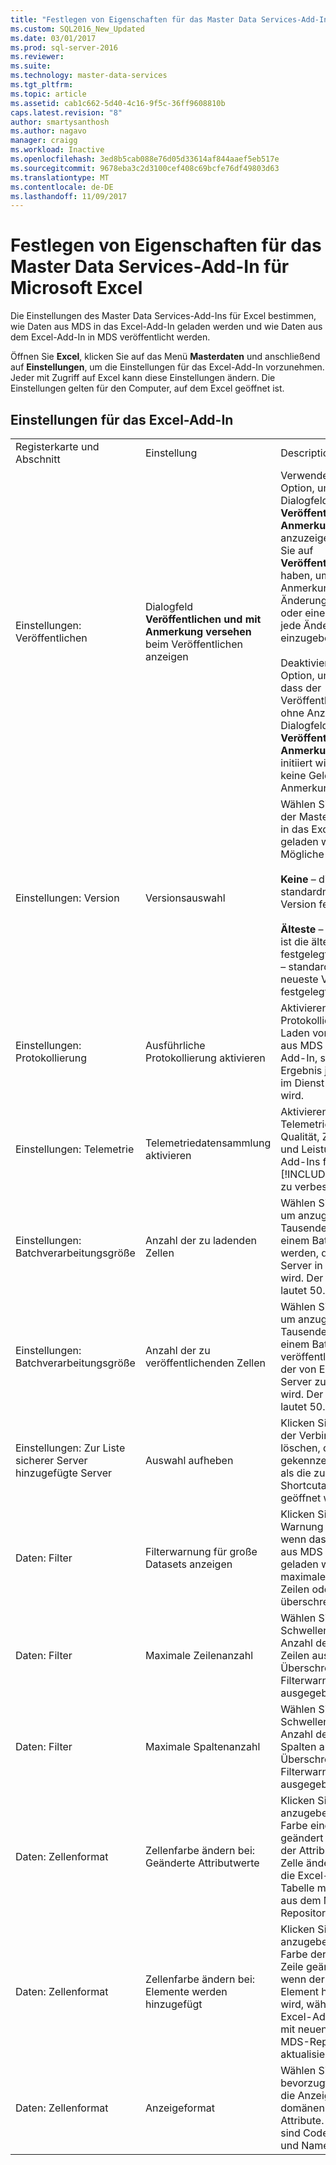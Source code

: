 ```yaml
---
title: "Festlegen von Eigenschaften für das Master Data Services-Add-In für Microsoft Excel | Microsoft-Dokumentation"
ms.custom: SQL2016_New_Updated
ms.date: 03/01/2017
ms.prod: sql-server-2016
ms.reviewer: 
ms.suite: 
ms.technology: master-data-services
ms.tgt_pltfrm: 
ms.topic: article
ms.assetid: cab1c662-5d40-4c16-9f5c-36ff9608810b
caps.latest.revision: "8"
author: smartysanthosh
ms.author: nagavo
manager: craigg
ms.workload: Inactive
ms.openlocfilehash: 3ed8b5cab088e76d05d33614af844aaef5eb517e
ms.sourcegitcommit: 9678eba3c2d3100cef408c69bcfe76df49803d63
ms.translationtype: MT
ms.contentlocale: de-DE
ms.lasthandoff: 11/09/2017
---
```

# <a name="setting-properties-for-master-data-services-add-in-for-excel"></a>Festlegen von Eigenschaften für das Master Data Services-Add-In für Microsoft Excel
  Die Einstellungen des Master Data Services-Add-Ins für Excel bestimmen, wie Daten aus MDS in das Excel-Add-In geladen werden und wie Daten aus dem Excel-Add-In in MDS veröffentlicht werden.  
  
 Öffnen Sie **Excel**, klicken Sie auf das Menü **Masterdaten** und anschließend auf **Einstellungen**, um die Einstellungen für das Excel-Add-In vorzunehmen. Jeder mit Zugriff auf Excel kann diese Einstellungen ändern. Die Einstellungen gelten für den Computer, auf dem Excel geöffnet ist.  
  
## <a name="excel-add-in-settings"></a>Einstellungen für das Excel-Add-In  
  
||||  
|-|-|-|  
|Registerkarte und Abschnitt|Einstellung|Description|  
|Einstellungen: Veröffentlichen|Dialogfeld **Veröffentlichen und mit Anmerkung versehen** beim Veröffentlichen anzeigen|Verwenden Sie diese Option, um das Dialogfeld **Veröffentlichen und mit Anmerkung versehen** anzuzeigen, nachdem Sie auf **Veröffentlichen**geklickt haben, um eine einzelne Anmerkung für alle Änderungen einzugeben oder eine Anmerkung für jede Änderung einzugeben.<br /><br /> Deaktivieren Sie die Option, um anzugeben, dass der Veröffentlichungsprozess ohne Anzeige des Dialogfelds **Veröffentlichen und mit Anmerkung versehen** initiiert wird. Sie erhalten keine Gelegenheit, eine Anmerkung einzugeben.|  
|Einstellungen: Version|Versionsauswahl|Wählen Sie die Version der Masterdaten aus, die in das Excel-Add-In geladen werden. Mögliche Werte sind:<br /><br /> **Keine** – die Version ist standardmäßig auf keine Version festgelegt<br /><br /> **Älteste** – standardmäßig ist die älteste Version festgelegt, oder **Neueste** – standardmäßig ist die neueste Version festgelegt.|  
|Einstellungen: Protokollierung|Ausführliche Protokollierung aktivieren|Aktivieren Sie die Protokollierung für das Laden von Masterdaten aus MDS in das Excel-Add-In, sodass das Ergebnis jedes Befehls im Dienst protokolliert wird.|  
|Einstellungen: Telemetrie|Telemetriedatensammlung aktivieren|Aktivieren Sie die Telemetrie, um die Qualität, Zuverlässigkeit und Leistung des Excel-Add-Ins für [!INCLUDE[ssMDSshort](../../includes/ssmdsshort-md.md)] zu verbessern.|  
|Einstellungen: Batchverarbeitungsgröße|Anzahl der zu ladenden Zellen|Wählen Sie eine Zahl aus, um anzugeben, wie viele Tausende von Zellen in einem Batch geladen werden, der vom MDS-Server in Excel geladen wird. Der Standardwert lautet 50.000 Zellen.|  
|Einstellungen: Batchverarbeitungsgröße|Anzahl der zu veröffentlichenden Zellen|Wählen Sie eine Zahl aus, um anzugeben, wie viele Tausende von Zellen in einem Batch veröffentlicht werden, der von Excel an den Server zurückgegeben wird. Der Standardwert lautet 50.000 Zellen.|  
|Einstellungen: Zur Liste sicherer Server hinzugefügte Server|Auswahl aufheben|Klicken Sie, um die Liste der Verbindungen zu löschen, die als sicher gekennzeichnet wurden, als die zugeordnete Shortcutabfragedatei geöffnet wurde.|  
|Daten: Filter|Filterwarnung für große Datasets anzeigen|Klicken Sie, um eine Warnung anzuzeigen, wenn das Dataset, das aus MDS in Excel geladen wird, die maximale Anzahl der Zeilen oder Spalten überschreitet.|  
|Daten: Filter|Maximale Zeilenanzahl|Wählen Sie den Schwellenwert für die Anzahl der zu ladenden Zeilen aus, bei dessen Überschreitung eine Filterwarnung ausgegeben wird.|  
|Daten: Filter|Maximale Spaltenanzahl|Wählen Sie den Schwellenwert für die Anzahl der zu ladenden Spalten aus, bei dessen Überschreitung eine Filterwarnung ausgegeben wird.|  
|Daten: Zellenformat|Zellenfarbe ändern bei: Geänderte Attributwerte|Klicken Sie, um anzugeben, dass die Farbe einer Zelle geändert wird, wenn sich der Attributwert in dieser Zelle ändert, während Sie die Excel-Add-In-Tabelle mit neuen Daten aus dem MDS-Repository aktualisieren.|  
|Daten: Zellenformat|Zellenfarbe ändern bei: Elemente werden hinzugefügt|Klicken Sie, um anzugeben, dass die Farbe der Zellen einer Zeile geändert wird, wenn der Zeile ein neues Element hinzugefügt wird, während Sie die Excel-Add-In-Tabelle mit neuen Daten aus dem MDS-Repository aktualisieren.|  
|Daten: Zellenformat|Anzeigeformat|Wählen Sie das bevorzugte Format für die Anzeige der Werte domänenbasierter Attribute. Die Optionen sind Code {Name}, Code und Name {Code}.|  
  
  
